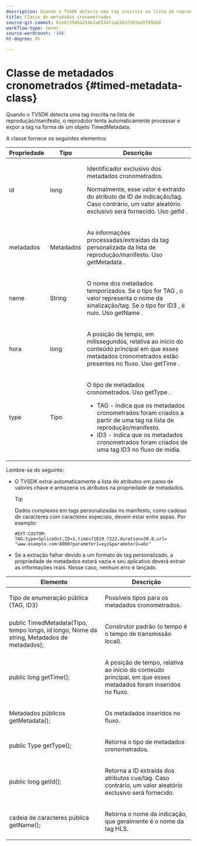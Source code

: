 ```yaml
---
description: Quando o TVSDK detecta uma tag inscrita na lista de reprodução/manifesto, o reprodutor tenta automaticamente processar e expor a tag na forma de um objeto TimedMetadata.
title: Classe de metadados cronometrados
source-git-commit: 02ebc3548a254b2a6554f1ab34afbb3ea5f09bb8
workflow-type: tm+mt
source-wordcount: '388'
ht-degree: 0%

---
```


# Classe de metadados cronometrados {#timed-metadata-class}

Quando o TVSDK detecta uma tag inscrita na lista de reprodução/manifesto, o reprodutor tenta automaticamente processar e expor a tag na forma de um objeto TimedMetadata.

A classe fornece os seguintes elementos:

<table id="table_FFC56AC5B1E04DA99C9309C0223ABA90"> 
 <thead> 
  <tr> 
   <th colname="col1" class="entry"><b> Propriedade </b></th> 
   <th colname="col02" class="entry"> <b> Tipo </b></th> 
   <th colname="col2" class="entry"> <b> Descrição </b> </th> 
  </tr> 
 </thead>
 <tbody> 
  <tr> 
   <td colname="col1"> <span class="codeph"> id </span> </td> 
   <td colname="col02"> long </td> 
   <td colname="col2"> <p>Identificador exclusivo dos metadados cronometrados. </p> <p>Normalmente, esse valor é extraído do atributo de ID de indicação/tag. Caso contrário, um valor aleatório exclusivo será fornecido. Uso <span class="codeph"> getId </span>. </p> </td> 
  </tr> 
  <tr> 
   <td colname="col1"> <span class="codeph"> metadados </span> </td> 
   <td colname="col02"> Metadados </td> 
   <td colname="col2"> <p>As informações processadas/extraídas da tag personalizada da lista de reprodução/manifesto. Uso <span class="codeph"> getMetadata </span>. </p> </td> 
  </tr> 
  <tr> 
   <td colname="col1"> <span class="codeph"> name </span> </td> 
   <td colname="col02"> String </td> 
   <td colname="col2"> <p>O nome dos metadados temporizados. Se o tipo for <span class="codeph"> TAG </span>, o valor representa o nome da sinalização/tag. Se o tipo for <span class="codeph"> ID3 </span>, é nulo. Uso <span class="codeph"> getName </span>. </p> </td> 
  </tr> 
  <tr> 
   <td colname="col1"> <span class="codeph"> hora </span> </td> 
   <td colname="col02"> long </td> 
   <td colname="col2"> <p>A posição de tempo, em milissegundos, relativa ao início do conteúdo principal em que esses metadados cronometrados estão presentes no fluxo. Uso <span class="codeph"> getTime </span>. </p> </td> 
  </tr> 
  <tr> 
   <td colname="col1"> <span class="codeph"> type </span> </td> 
   <td colname="col02"> Tipo </td> 
   <td colname="col2"> <p>O tipo de metadados cronometrados. Uso <span class="codeph"> getType </span>. 
     <ul id="ul_70FBFB33E9F846D8B38592560CCE9560"> 
      <li id="li_739D30561BFB4D9B97DF212E4880BA2C">TAG - indica que os metadados cronometrados foram criados a partir de uma tag na lista de reprodução/manifesto. </li> 
      <li id="li_E785E1DEF1CC4D9DBE7764E5D05EFAFC">ID3 - indica que os metadados cronometrados foram criados de uma tag ID3 no fluxo de mídia. </li> 
     </ul> </p> </td> 
  </tr> 
 </tbody> 
</table>

<!--<a id="section_737CC47997F74F80A3C5C6171ADE120E"></a>-->

Lembre-se do seguinte:

* O TVSDK extrai automaticamente a lista de atributos em pares de valores chave e armazena os atributos na propriedade de metadados.

  >[!TIP]
  >
  >Dados complexos em tags personalizadas no manifesto, como cadeias de caracteres com caracteres especiais, devem estar entre aspas. Por exemplo:
  >
  >```
  >#EXT-CUSTOM-TAG:type=SpliceOut,ID=1,time=71819.7222,duration=30.0,url= 
  >"www.example.com:8090?parameter1=xyz&parameter2=abc"
  >```
  >

* Se a extração falhar devido a um formato de tag personalizado, a propriedade de metadados estará vazia e seu aplicativo deverá extrair as informações reais. Nesse caso, nenhum erro é lançado.

<table id="table_1BAE98BF23F641A3A5709EBE37B327F6"> 
 <thead> 
  <tr> 
   <th colname="col1" class="entry"> <b>Elemento </b></th> 
   <th colname="col2" class="entry"> <b>Descrição</b></th> 
  </tr> 
 </thead>
 <tbody> 
  <tr> 
   <td colname="col1"> <span class="codeph"> Tipo de enumeração pública {TAG, ID3} </span> </td> 
   <td colname="col2"> <p>Possíveis tipos para os metadados cronometrados. </p> </td> 
  </tr> 
  <tr> 
   <td colname="col1"> <span class="codeph"> public TimedMetadata(Tipo, tempo longo, id longo, Nome da string, Metadados de metadados); </span> </td> 
   <td colname="col2"> <p>Construtor padrão (o tempo é o tempo de transmissão local). </p> </td> 
  </tr> 
  <tr> 
   <td colname="col1"> <span class="codeph"> public long getTime(); </span> </td> 
   <td colname="col2"> <p>A posição de tempo, relativa ao início do conteúdo principal, em que esses metadados foram inseridos no fluxo. </p> </td> 
  </tr> 
  <tr> 
   <td colname="col1"> <span class="codeph"> Metadados públicos getMetadata(); </span> </td> 
   <td colname="col2"> <p>Os metadados inseridos no fluxo. </p> </td> 
  </tr> 
  <tr> 
   <td colname="col1"> <span class="codeph"> public Type getType(); </span> </td> 
   <td colname="col2"> <p>Retorna o tipo de metadados cronometrados. </p> </td> 
  </tr> 
  <tr> 
   <td colname="col1"> <span class="codeph"> public long getId(); </span> </td> 
   <td colname="col2"> <p>Retorna a ID extraída dos atributos cue/tag. Caso contrário, um valor aleatório exclusivo será fornecido. </p> </td> 
  </tr> 
  <tr> 
   <td colname="col1"> <span class="codeph"> cadeia de caracteres pública getName(); </span> </td> 
   <td colname="col2"> <p>Retorna o nome da indicação, que geralmente é o nome da tag HLS. </p> </td> 
  </tr> 
 </tbody> 
</table>
